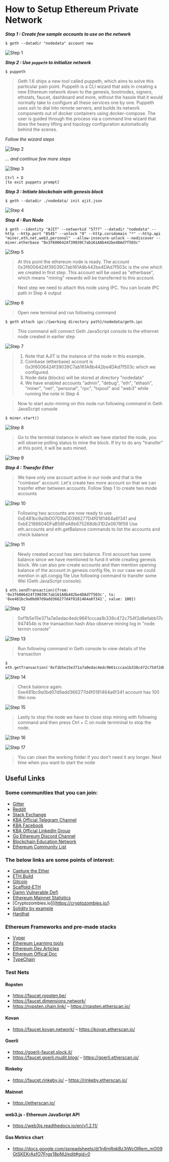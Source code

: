 # How to Setup Ethereum Private Network #

***Step 1 : Create few sample accounts to use on the network***

    $ geth --datadir "nodedata" account new

![Step 1](/assets/Step1.png)

***Step 2 : Use `puppeth` to initialize network***

    $ puppeth

> Geth 1.6 ships a new tool called puppeth, which aims to solve this particular pain point. Puppeth is a CLI wizard that aids in creating a new Ethereum network down to the genesis, bootnodes, signers, ethstats, faucet, dashboard and more, without the hassle that it would normally take to configure all these services one by one. Puppeth uses ssh to dial into remote servers, and builds its network components out of docker containers using docker-compose. The user is guided through the process via a command line wizard that does the heavy lifting and topology configuration automatically behind the scenes.


    
*Follow the wizard steps*

![Step 2](/assets/Step2.png) 

*... and continue few more steps*

![Step 3](/assets/Step3.png) 

    Ctrl + D 
    [to exit puppets prompt]


***Step 3 : Initiate blockchain with genesis block***

    $ geth --datadir ./nodedata/ init ajit.json

![Step 4](/assets/Step4.png)


***Step 4 : Run Node***

    $ geth --identity "AJIT" --networkid "5777" --datadir "nodedata" --http --http.port "8545" --unlock "0" --http.corsdomain "*" --http.api "miner,eth,net,web3,personal" --allow-insecure-unlock --nodiscover --miner.etherbase "0x3f6006424f39039C7ab161A8b442be4DAd7f503c"

![Step 5](/assets/Step5.png)

> At this point the ethereum node is ready. The account 0x3f6006424f39039C7ab161A8b442be4DAd7f503c is the one which we created in first step. This account will be used as "etherbase", which means "mining" rewards will be transferred to this account.

> Next step we need to attach this node using IPC. You can locate IPC path in Step 4 output

![Step 6](/assets/Step6.png)

> Open new terminal and run following command

    $ geth attach ipc:/{working directory path}/nodedata/geth.ipc

> This command will connect Geth JavaScript console to the ethernet node created in earlier step

![Step 7](/assets/Step7.png)

> 1. Note that AJIT is the instance of the node in this example. 
> 2. Coinbase (etherbase) account is 0x3f6006424f39039C7ab161A8b442be4DAd7f503c which we configured. 
> 3. Node data (blocks) will be stored at directory "nodedata"
> 4. We have enabled accounts "admin", "debug", "eth", "ethash", "miner", "net", "personal", "rpc", "txpool" and "web3" while running the note in Step 4

> Now to start auto-mining on this node run following command in Geth JavaScript console

    $ miner.start()

![Step 8](/assets/Step8.png)

> Go to the terminal instance in which we have started the node, you will observe polling status to mine the block. If try to do any "transfer" at this point, it will be auto mined.

![Step 9](/assets/Step9.png)

***Step 4 : Transfer Ether***

> We have only one account active in our node and that is the "coinbase" account. Let's create two more account so that we can trasnfer ether between accounts. Follow Step 1 to create two mode accounts

![Step 10](/assets/Step10.png)


> Following two accounts are now ready to use 0xE481bc9a0bD07D9aDD366277D4f0181464a6f341 and 0xbE2186604DFaB58FeA8b675268db31D2e0678f58
> Use eth.accounts and eth.getBalance commands to list the accounts and check balance


![Step 11](/assets/Step11.png)

> Newly created accout has zero balance. First account has some balance since we have mentioned to fund it while creating genesis block. We can also pre-create accounts and then mention opening balance of the account in genesis config file, in our case we could mention in ajit.congig file
> Use following command to transfer some Wei (Geth JavaScript console). 

    $ eth.sendTransaction({from: '0x3f6006424f39039C7ab161A8b442be4DAd7f503c', to: '0xe481bc9a0bd07d9add366277d4f0181464a6f341', value: 100})


![Step 12](/assets/Step12.png)

> 0xf1b5e15e371a7a0edac4edc9661cccaa1b338c472c754f2d8efabb17c947454b is the transaction hash
> Also observe mining log in "node termin console"

![Step 13](/assets/Step13.png)

> Run following command in Geth console to view details of the transaction

    $ eth.getTransaction('0xf1b5e15e371a7a0edac4edc9661cccaa1b338c472c754f2d8efabb17c947454b')

![Step 14](/assets/Step14.png)

> Check balance again. 0xe481bc9a0bd07d9add366277d4f0181464a6f341 account has 100 Wei now.

![Step 15](/assets/Step15.png)


> Lastly to stop the node we have to close stop mining with following command and then press Ctrl + C on node termininal to stop the node. 

![Step 16](/assets/Step16.png)


![Step 17](/assets/Step17.png)

> You can clean the working folder if you don't need it any longer. Next time when you want to start the node 

## Useful Links ##


### Some communities that you can join: ###

- [Gitter](https://gitter.im/ethereum/home)
- [Reddit](https://www.reddit.com/r/ethereum/)
- [Stack Exchange](https://ethereum.stackexchange.com/)
- [KBA Official Telegram Channel](https://t.me/joinchat/EvALMU17xeIpb8NPWA3NFQ)
- [KBA Facebook](https://m.facebook.com/profile.php?id=667759250100685&ref=content_filter)
- [KBA Official LinkedIn Group](https://www.linkedin.com/groups/13861449/)
- [Go Ethereum Discord Channel](https://discord.gg/24NwzHqm)
- [Blockchain Education Network](https://www.blockchainedu.org/)
- [Ethereum Community List](https://ethereum.org/en/community/)

### The below links are some points of interest: ###

- [Capture the Ether](https://capturetheether.com/)
- [ETH.Build](https://eth.build/)
- [Gitcoin](https://gitcoin.co/)
- [Scaffold-ETH](https://github.com/austintgriffith/scaffold-eth)
- [Damn Vulnerable Defi](https://www.damnvulnerabledefi.xyz/)
- [Ethereum Mainnet Statistics](https://www.ethernodes.org/)
- [Cryptozombies.io][(https://cryptozombies.io/)
- [Solidity by example](https://solidity-by-example.org/)
- [Hardhat](https://hardhat.org/)

### Ethereum Frameworks and pre-made stacks ###

- [Vyper](https://vyper.readthedocs.io/en/stable/)
- [Ethereum Learning tools](https://ethereum.org/en/developers/learning-tools/)
- [Ethereum Dev Articles](https://ethereum.org/en/developers/tutorials/)
- [Ethereum Offical Doc](https://ethereum.org/en/developers/docs/)
- [TypeChain](https://github.com/ethereum-ts/TypeChain)


### Test Nets

#### Ropsten
- https://faucet.ropsten.be/
- https://faucet.dimensions.network/
- https://ropsten.chain.link/
– https://ropsten.etherscan.io/

#### Kovan
- https://faucet.kovan.network/
– https://kovan.etherscan.io/

#### Goerli
- https://goerli-faucet.slock.it/
- https://faucet.goerli.mudit.blog/
– https://goerli.etherscan.io/

#### Rinkeby
- https://faucet.rinkeby.io/
– https://rinkeby.etherscan.io/

#### Mainnet
- https://etherscan.io/

#### web3.js - Ethereum JavaScript API
- https://web3js.readthedocs.io/en/v1.2.11/

#### Gas Metrics chart
- https://docs.google.com/spreadsheets/d/1n6mRqkBz3iWcOlRem_mO09GtSKEKrAsfO7Frgx18pNU/edit#gid=0
